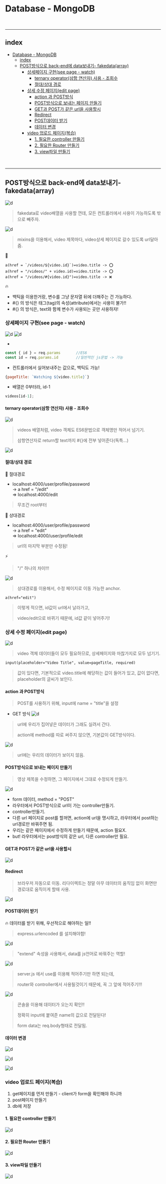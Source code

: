 # Database - MongoDB


<br>

---

## index


<!-- TOC -->

- [Database - MongoDB](#database---mongodb)
  - [index](#index)
  - [POST방식으로 back-end에 data보내기- fakedata(array)](#post방식으로-back-end에-data보내기--fakedataarray)
    - [상세페이지 구현(see page - watch)](#상세페이지-구현see-page---watch)
      - [ternary operator(삼항 연산자) 사용 - 조회수](#ternary-operator삼항-연산자-사용---조회수)
      - [절대/상대 경로](#절대상대-경로)
    - [상세 수정 페이지(edit page)](#상세-수정-페이지edit-page)
      - [action 과 POST방식](#action-과-post방식)
      - [POST방식으로 보내는 페이지 만들기](#post방식으로-보내는-페이지-만들기)
      - [GET과 POST가 같은 url을 사용할시](#get과-post가-같은-url을-사용할시)
      - [Redirect](#redirect)
      - [POST데이터 받기](#post데이터-받기)
      - [데이터 변경](#데이터-변경)
    - [video 업로드 페이지(복습)](#video-업로드-페이지복습)
      - [1. 필요한 controller 만들기](#1-필요한-controller-만들기)
      - [2. 필요한 Router 만들기](#2-필요한-router-만들기)
      - [3. view파일 만들기](#3-view파일-만들기)

<!-- /TOC -->


<br>


---

## POST방식으로 back-end에 data보내기- fakedata(array)

![d](/Image/Express/d1.PNG)

> fakedata로 video배열을 사용할 껀데, 모든 컨트롤러에서 사용이 가능하도록 밖으로 빼주자.

![d](/Image/Express/d2.PNG)

> mixins을 이용해서, video 제목마다, video상세 페이지로 갈수 있도록 url달아줌.


🔎
```pug
a(href = `/videos/${video.id}`)=video.title -> ⭕
a(href = "/videos/" + video.id)=video.title -> ⭕
a(href = "/videos/#{video.id}")=video.title -> ❌
```
🔥
* 백틱을 이용한거랑, 변수를 그냥 문자열 뒤에 더해주는 건 가능하다.
* #{} 의 방식은 태그(tag)의 속성(attribute)에서는 사용이 불가!!
* #{} 의 방식은, text와 함께 변수가 사용되는 곳만 사용하자!

### 상세페이지 구현(see page - watch)

![d](/Image/Express/d3.PNG)
![d](/Image/Express/d4.PNG)


* 
```js
const { id } = req.params       //ES6 
const id = req.params.id        //일반적인 js문법 -> 가능 
```

* 컨트롤러에서 실어보내주는 값으로, 백틱도 가능!
```js
{pageTitle: `Watching ${video.title}`}
```

* 배열은  0부터라, id-1
```js
videos[id-1];
```

#### ternary operator(삼항 연산자) 사용 - 조회수

![d](/Image/Express/d5.PNG)

> videos 배열처럼, video 객체도 ES6문법으로 객체명만 적어서 넘기기.
> 
> 삼항연산자로 return할 text까지 #{}에 전부 넣어준다(독특...)

![d](/Image/Express/d6.PNG)


#### 절대/상대 경로

🔎 절대경로
* localhost:4000/user/profile/password<br>
  -> a href = "/edit"<br>
  => localhost:4000/edit
> 무조건 root부터

🔎 상대경로
* localhost:4000/user/profile/password<br>
  -> a href = "edit"<br>
  => localhost:4000/user/profile/edit
> url의 마지막 부분만 수정됨!<br>

⚡

> "/" 하나의 차이!!!


![d](/Image/Express/d7.PNG)

> 상대경로를 이용해서, 수정 페이지로 이동 가능한 anchor.

```pug
a(href="edit")
```
>이렇게 적으면, id값이 url에서 날라가고,
>
>video/edit으로 바뀌기 때문에, id값 같이 넣어주기!


### 상세 수정 페이지(edit page)

![d](/Image/Express/d8.PNG)

> video 객체 데이터들이 모두 필요하므로, 상세페이지와 마찮가지로 모두 넘기기.

```html
input(placeholder="Video Title", value=pageTitle, required)
```
> 값이 있다면, 기본적으로 video.title에 해당하는 값이 들어가 있고, 값이 없다면, placeholder의 글씨가 보인다.


#### action 과 POST방식

> POST를 사용하기 위해, input에 name = "title"을 설정

* GET 방식
![d](/Image/Express/d9.PNG)

> url에 우리가 집어넣은 데이터가 그래도 실려서 간다.
> 
> action에 method를 따로 써주지 않으면, 기본값이 GET방식이다.

![d](/Image/Express/d10.PNG)

> url에는 우리의 데이터가 보이지 않음.


#### POST방식으로 보내는 페이지 만들기
> 영상 제목을 수정하면, 그 페이지에서 그대로 수정되게 만들기.


![d](/Image/Express/d11.PNG)

* form 데이터, method = "POST"
* 라우터에서 POST방식으로 url이 가는 controller만들기.
* controller만들기.
* 다른 url 페이지로 post를 할꺼면, action에 url을 명시하고, 라우터에서 post하는 url경로만 바꿔주면 됨.
* 우리는 같은 페이지에서 수정하게 만들기 때문에, action 필요X.
* but! 라우터에서는 post방식의 같은 url, 다른 controller만 필요.

#### GET과 POST가 같은 url을 사용할시

![d](/Image/Express/d12.PNG)

#### Redirect

> 브라우저 자동으로 이동.
> 리다이렉트는 정말 아무 데이터의 움직임 없이 화면만 경로대로 움직이게 할때 사용.

![d](/Image/Express/d14.PNG)

#### POST데이터 받기


🔥 데이터를 받기 위해, 우선적으로 해야하는 일!!

> express.urlencoded 를 설치해야함!

![d](/Image/Express/d13.PNG)

> "extend" 속성을 사용해서, data를 js언어로 바꿔주는 역할!

![d](/Image/Express/d16.PNG)

> server.js 에서 use를 이용해 적어주기만 하면 되는데,
> 
> router와 controller에서 사용될것이기 때문에, 꼭 그 앞에 적어주기!!!

![d](/Image/Express/d15.PNG)

> 콘솔을 이용해 데이터가 오는지 확인!!
> 
> 정확히 input에 붙여준 name의 값으로 전달된다!
> 
> form data는 req.body형태로 전달됨.


#### 데이터 변경
![d](/Image/Express/d17.PNG)

![d](/Image/Express/d18.PNG)

![d](/Image/Express/d19.PNG)



### video 업로드 페이지(복습)

1. get페이지를 먼저 만들기 - client가 form을 확인해야 하니까
2. post페이지 만들기
3. db에 저장


####  1. 필요한 controller 만들기

![d](/Image/Express/d20.PNG)

####  2. 필요한 Router 만들기

![d](/Image/Express/d21.PNG)

#### 3. view파일 만들기

![d](/Image/Express/d22.PNG)

























